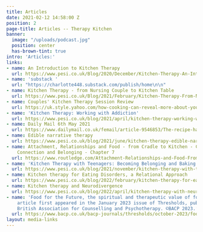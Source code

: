 ```yaml
---
title: Articles
date: 2021-02-12 14:58:00 Z
position: 2
page-title: Articles -- Therapy Kitchen
banner:
  image: "/uploads/podcast.jpg"
  position: center
  has-brown-tint: true
intro: 'Articles:'
links:
- name: An Introduction to Kitchen Therapy
  url: https://www.pesi.co.uk/Blog/2020/December/Kitchen-Therapy-An-Introduction
- name: 'substack '
  url: "https://charlotte448.substack.com/publish/home\n\n"
- name: Kitchen Therapy - from Nursing Couple to Kitchen Table
  url: https://www.pesi.co.uk/Blog/2021/February/Kitchen-Therapy-From-Nursing-Couple-to-Kitchen-Tab
- name: Couples' Kitchen Therapy Session Review
  url: https://uk.style.yahoo.com/how-cooking-can-reveal-more-about-your-personality-070826611.html
- name: 'Kitchen Therapy: Working with Addiction'
  url: https://www.pesi.co.uk/blog/2021/april/kitchen-therapy-working-with-addiction
- name: Daily Mail 6th May 2021
  url: https://www.dailymail.co.uk/femail/article-9546853/The-recipe-happy-marriage-Cooking-therapy.html
- name: Edible narrative therapy
  url: https://www.pesi.co.uk/blog/2021/june/kitchen-therapy-edible-narrative-therapy
- name: Attachment, Relationships and Food - from Cradle to Kitchen - Cooking for
    Connection and Belonging - Chapter 7
  url: https://www.routledge.com/Attachment-Relationships-and-Food-From-Cradle-to-Kitchen/Cundy/p/book/9780367561307
- name: 'Kitchen Therapy with Teenagers: Becoming Belonging and Baking Bread'
  url: https://www.pesi.co.uk/blog/2021/november/kitchen-therapy-with-teenagers-becoming-belonging
- name: Kitchen therapy for Eating Disorders, a Relational Approach
  url: https://www.pesi.co.uk/blog/2022/february/kitchen-therapy-for-eating-disorders-a-relational
- name: Kitchen therapy and Neurodivergence
  url: https://www.pesi.co.uk/blog/2022/april/kitchen-therapy-with-neurodivergent-clients-autism
- name: 'Food for the Future, the spiritual and therapeutic value of food.  ‘This
    article first appeared in the January 2023 issue of Thresholds, published by the
    British Association for Counselling and Psychotherapy. ©BACP 2023.’ '
  url: https://www.bacp.co.uk/bacp-journals/thresholds/october-2023/food-for-the-future/
layout: media-links
---
```


